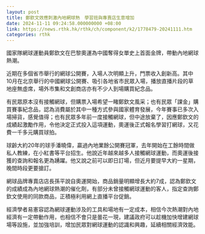 ```yaml
---
layout: post
title: 鄭欽文效應刺激內地網球熱　學習班與專賣店生意增加
date: 2024-11-11 09:24:58.000000000 +08:00
link: https://news.rthk.hk/rthk/ch/component/k2/1778479-20241111.htm
categories: rthk
---
```


國家隊網球運動員鄭欽文在巴黎奧運為中國奪得女單史上首面金牌，帶動內地網球熱潮。

近期在多個省市舉行的網球公開賽，入場人次明顯上升，門票收入創新高。其中10月在北京舉行的中國網球公開賽、吸引各地省市民眾入場，播放直播片段的草地座無虛席，場外市集和文創商店亦有不少人到場購買紀念品。

有民眾原本沒有接觸網球，但購票入場希望一睹鄭欽文風采；也有民眾「課金」購買賽事紀念品，認為消費屬於其中一種方式參與國家體育發展，今年賽事已多次入場掃貨，感覺值得；也有民眾多年前一度接觸網球，但中途放棄了，因應鄭欽文的成績起激勵作用，令他決定正式投入這項運動，奧運後正式報名學習打網球，又花費一千多元購買球拍。

球齡大約20年的球手潘曉偉，贏過內地業餘公開賽冠軍，去年開始在工餘時間做私人教練，在小紅書等平台招生。他說近年越來越多人接觸網球運動，而奧運後接獲的查詢和報名更為踴躍。他又說之前可以即日訂場，但近月要提早大約一星期，晚間時段更要搶訂。

網球品牌專賣店店長孫平說自奧運開始，商品銷量明顯增長大約7成，認為鄭欽文的成績成為內地網球熱潮的催化劑，有部分未曾接觸網球運動的客人，指定查詢鄭欽文使用的同款商品，正積極利用網上直播平台促銷。

經濟學者易憲容認為網球運動涉及的工具和場地有一定成本，相信今次熱潮對內地經濟有一定帶動作用，也相信不會只是曇花一現，建議政府可以趁機加快增建網球場等設施，並加強培訓，增加民眾對網球運動的認識和興趣，延續相關經濟效能。
